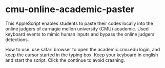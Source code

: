 # cmu-online-academic-paster
This AppleScript enables students to paste their codes locally into the online judgers of carnagie mellon university (CMU) academic. 
Used keyboard events to mimic human inputs and bypass the online judgers' detections.

How to use:
use safari browser to open the academic.cmu.edu login, and keep the cursor started in the typing box.
Keep your keyboard in english and start the script.
Click the continue to avoid crashing.
